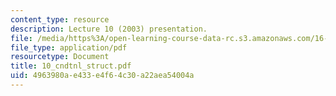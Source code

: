 ```yaml
---
content_type: resource
description: Lecture 10 (2003) presentation.
file: /media/https%3A/open-learning-course-data-rc.s3.amazonaws.com/16-01-unified-engineering-i-ii-iii-iv-fall-2005-spring-2006/4963980ae433e4f64c30a22aea54004a_10_cndtnl_struct.pdf
file_type: application/pdf
resourcetype: Document
title: 10_cndtnl_struct.pdf
uid: 4963980a-e433-e4f6-4c30-a22aea54004a
---
```

